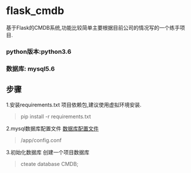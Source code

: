 # flask_cmdb
基于Flask的CMDB系统,功能比较简单主要根据目前公司的情况写的一个练手项目.

### python版本:python3.6 
### 数据库: mysql5.6
## 步骤
1.安装requirements.txt 项目依赖包,建议使用虚拟环境安装.
> pip install -r requirements.txt

2.mysql数据库配置文件
[数据库配置文件](https://github.com/qq850482461/flask_cmdb/blob/master/app/config.conf)
> /app/config.conf

3.初始化数据库
创建一个项目数据库
> cteate database CMDB;
